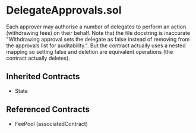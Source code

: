# DelegateApprovals.sol

Each approver may authorise a number of delegates to perform an action (withdrawing fees) on their behalf.
Note that the file docstring is inaccurate "Withdrawing approval sets the delegate as false instead of 
removing from the approvals list for auditability.". But the contract actually uses a nested mapping so setting
false and deletion are equivalent operations (the contract actually deletes).

## Inherited Contracts

* State

## Referenced Contracts

* FeePool (associatedContract)
